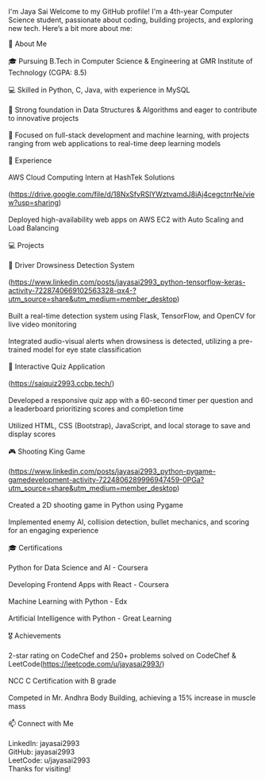 I'm Jaya Sai
Welcome to my GitHub profile! I'm a 4th-year Computer Science student, passionate about coding, building projects, and exploring new tech. Here’s a bit more about me:<br>

🌟 About Me<br><br>
🎓 Pursuing B.Tech in Computer Science & Engineering at GMR Institute of Technology (CGPA: 8.5)<br><br>
💻 Skilled in Python, C, Java, with experience in MySQL<br><br>
🌱 Strong foundation in Data Structures & Algorithms and eager to contribute to innovative projects<br><br>
🚀 Focused on full-stack development and machine learning, with projects ranging from web applications to real-time deep learning models<br><br>
💼 Experience<br><br>
AWS Cloud Computing Intern at HashTek Solutions<br><br>
(https://drive.google.com/file/d/18NxSfvRSlYWztvamdJ8iAj4cegctnrNe/view?usp=sharing)<br><br>
Deployed high-availability web apps on AWS EC2 with Auto Scaling and Load Balancing<br><br>
💻 Projects<br><br>
🚗 Driver Drowsiness Detection System<br><br>
(https://www.linkedin.com/posts/jayasai2993_python-tensorflow-keras-activity-7228740669102563328-qx4-?utm_source=share&utm_medium=member_desktop)<br><br>
Built a real-time detection system using Flask, TensorFlow, and OpenCV for live video monitoring<br><br>
Integrated audio-visual alerts when drowsiness is detected, utilizing a pre-trained model for eye state classification<br><br>
🧩 Interactive Quiz Application<br><br>
(https://saiquiz2993.ccbp.tech/)<br><br>
Developed a responsive quiz app with a 60-second timer per question and a leaderboard prioritizing scores and completion time<br><br>
Utilized HTML, CSS (Bootstrap), JavaScript, and local storage to save and display scores<br><br>
🎮 Shooting King Game<br><br>
(https://www.linkedin.com/posts/jayasai2993_python-pygame-gamedevelopment-activity-7224806289996947459-0PGa?utm_source=share&utm_medium=member_desktop)<br><br>
Created a 2D shooting game in Python using Pygame<br><br>
Implemented enemy AI, collision detection, bullet mechanics, and scoring for an engaging experience<br><br>
🎓 Certifications<br><br>
Python for Data Science and AI - Coursera<br><br>
Developing Frontend Apps with React - Coursera<br><br>
Machine Learning with Python - Edx<br><br>
Artificial Intelligence with Python - Great Learning<br><br>
🎖 Achievements<br><br>
2-star rating on CodeChef and 250+ problems solved on CodeChef & LeetCode(https://leetcode.com/u/jayasai2993/)<br><br>
NCC C Certification with B grade<br><br>
Competed in Mr. Andhra Body Building, achieving a 15% increase in muscle mass<br><br>
📫 Connect with Me<br><br>
LinkedIn: jayasai2993<br>
GitHub: jayasai2993<br>
LeetCode: u/jayasai2993<br>
Thanks for visiting!<br>
